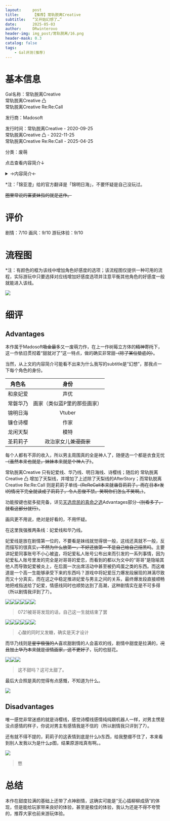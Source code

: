 ```yaml
---
layout:     post
title:      【推荐】常轨脱离Creative
subtitle:   “又开始幻想了…”
date:       2025-05-03
author:     DRwinterovo
header-img: img_post/常轨脱离/16.png
header-mask: 0.3
catalog: false
tags:
    - Gal评测(推荐)
---
```


# 基本信息

Gal名称：常轨脱离Creative<br>
常轨脱离Creative 凸<br>
常轨脱离Creative Re:Re:Call

发行商：Madosoft

发行时间：常轨脱离Creative - 2020-09-25<br>
常轨脱离Creative 凸 - 2022-11-25<br>
常轨脱离Creative Re:Re:Call - 2025-04-25

分类：废萌

点击查看内容简介↓

<details>
<summary>→内容简介←</summary>

<div markdown="1">

> 当季节的脚步踏进了6月底……<br>千玉学园的大家公认的隐士和泉智宏，<br>今天也本该在教室偏安一隅，度过平静的一天，然后……<br>“恭喜当选！本届学生会会长和泉君！”<br>学校突发奇想决定，靠抽签选举学生会长，<br>再然后，就是智宏幸运地中签。<br>突然成为学园焦点的智宏，成为了学生们茶余饭后的谈资。<br>走投无路的智宏开始依照顾问老师的建议召集同伴，那么问题来了——<br>顾问列举的候补人选是：同班同学华乃、身为学妹的明日海、自己的妹妹妃爱，<br>好像她们根本就没来过学校？！<br>一片混乱之中，失联N久的前任会长镰仓诗樱也现身了！<br>这就是命运吧。史无前例被抽签选中的学生会长的战斗，开始了……

</div>
</details>

*注：「锦亚澄」给的官方翻译是「锦明日海」，不要怀疑是自己没玩过。

~~圈里常说的富婆妹指的就是这作。~~

# 评价
剧情：7/10 画风：9/10 游玩体验：9/10

# 流程图

*注：有颜色的框为该线中增加角色好感度的选项；该流程图仅提供一种可用的流程，实际游玩中只要选择对应线增加好感度选项并注意平衡其他角色的好感度一般就能进入该线。

![](/img_post/常轨脱离/流程图.png)

# 细评

## Advantages

本作属于Madosoft~~吸金最多~~又一废萌力作，在上一作树莓立方体的~~精神寄托~~下，这一作依旧贯彻着“甜就对了”这一特点，做的确实非常甜~~（除了某位垫底的）~~。

当然，从上文的内容简介可能看不出来为什么我写的subtitle是“幻想”，那我点一下每个角色的身份。

| 角色名 | 身份 |
| :----: | :----: |
| 和泉妃爱 | 声优 |
| 常磐华乃 | 画家（类似蓝P里的那些画家）|
| 锦明日海 | Vtuber |
| 镰仓诗樱 | 作家 |
| 龙闲天梨 | 模特 |
| 圣莉莉子 | 政治家女儿~~兼漫画家~~ |


每个人都有不菲的收入，所以男主周围真的全是神人了，随便选一个都是衣食无忧~~（虽然本来也就是，妹妹本来就是个神人了）~~。

常轨脱离Creative 只有妃爱线、华乃线、明日海线、诗樱线；随后的 常轨脱离Creative 凸 增加了天梨线，并增加了上述除了天梨线的AfterStory；而常轨脱离Creative Re:Re:Call 则是莉莉子单线~~（ReReCall本来就谐音莉莉子，而在日本r发l的情况下完全就读成了莉莉子，令人忍俊不禁。笑啊你们怎么不笑啊。）~~。

功能按键也挺多挺完备，详见[天选庶民的真命之选](https://drwinterqwq.github.io/2025/04/06/%E5%A4%A9%E9%80%89%E5%BA%B6%E6%B0%91%E7%9A%84%E7%9C%9F%E5%91%BD%E4%B9%8B%E9%80%89/)Advantages部分~~（别看多了，就看这部分就行）~~。

画风更不用说，绝对是好看的，不用怀疑。

在这里我强推两条线：妃爱线和华乃线。

妃爱线是放在剧情第一位的，不要看是妹线就觉得很一般，这线还真就不一般，反而描写的很真实~~，不然为什么放第一，不好还放第一不是自己给自己招黑吗~~。主要讲妃爱同事账号不小心被盗，将妃爱私人账号公布出来而引发的一系列事情，因为妃爱私人账号里发的完全是对哥哥的爱恋，而看到的都以为文中的“哥哥”是隐喻其他人而导致妃爱被炎上，在后面一次出席活动中甚至被扔鸡蛋之类的东西。而这难道是一个高一生能够承受下来的东西吗？游戏中将妃爱压力爆发段展现的淋漓尽致而又十分真实，而在这之中稳定推进妃爱与男主之间的关系，最终爆发段直接顺畅地把戒指送给了妃爱，情感线同时也顺势达到了高潮，这种剧情实在是不可多得（所以剧情我评到了7）。

![](/img_post/常轨脱离/1.jpg)![](/img_post/常轨脱离/2.jpg)![](/img_post/常轨脱离/3.jpg)![](/img_post/常轨脱离/4.jpg)![](/img_post/常轨脱离/5.jpg)![](/img_post/常轨脱离/6.jpg)

> 0721被哥哥发现的话，自己这一生就结束了罢

![](/img_post/常轨脱离/7.jpg)![](/img_post/常轨脱离/8.jpg)![](/img_post/常轨脱离/9.jpg)![](/img_post/常轨脱离/10.jpg)![](/img_post/常轨脱离/11.jpg)![](/img_post/常轨脱离/12.jpg)

> 心酸的同时又发糖，确实是天才设计

而华乃线则是~~星宇极强的人~~喜欢甜剧情的人会喜欢的线，剧情中甜度是拉满的，~~况且加上华乃本来就是涩情画家，这不更好了~~，玩的也挺花。

![](/img_post/常轨脱离/13.jpg)![](/img_post/常轨脱离/14.jpg)![](/img_post/常轨脱离/15.jpg)

> 这不甜吗？这可太甜了。

最后大合照是真的觉得有点感慨，不知道为什么。

![](/img_post/常轨脱离/16.png)

## Disadvantages

唯一感觉非常迷惑的就是诗樱线，感觉诗樱线感情纯纯跟机器人一样，对男主愣是没点感情的样子，你说对男主有感情我是不信的（所以剧情我只评到了7）。

还有就不得不提的，莉莉子的这表情到底是什么b东西，给我整绷不住了，本来看到别人发我以为是什么p图，结果原游戏真有啊。。

![](/img_post/常轨脱离/17.jpg)

> 憋

# 总结

本作在甜度拉满的基础上还带了点神剧情，这确实可能是“无心插柳柳成荫”的体现，但是能给玩家带来良好的体验，甚至是极佳的体验，我认为还是不得不夸赞的，推荐大家也前来游玩体验。
